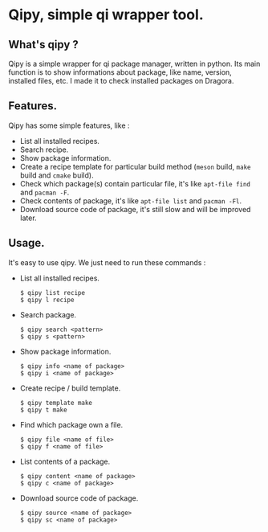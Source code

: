 # Qipy, simple qi wrapper tool.

## What's qipy ?

Qipy is a simple wrapper for qi package manager, written in python. Its main function is to show informations about package, 
like name, version, installed files, etc. I made it to check installed packages on Dragora.

## Features.

Qipy has some simple features, like :
- List all installed recipes.
- Search recipe.
- Show package information.
- Create a recipe template for particular build method (`meson` build, `make` build and `cmake` build).
- Check which package(s) contain particular file, it's like `apt-file find` and `pacman -F`.
- Check contents of package, it's like `apt-file list` and `pacman -Fl`.
- Download source code of package, it's still slow and will be improved later.

## Usage.

It's easy to use qipy. We just need to run these commands :


- List all installed recipes.

	```
	$ qipy list recipe
	$ qipy l recipe
	```

- Search package.

	```
	$ qipy search <pattern>
	$ qipy s <pattern>
	```

- Show package information.

	```
	$ qipy info <name of package>
	$ qipy i <name of package>
	```

- Create recipe / build template.

	```
	$ qipy template make
	$ qipy t make
	```

- Find which package own a file.

	```
	$ qipy file <name of file>
	$ qipy f <name of file>
	```

- List contents of a package.

	```
	$ qipy content <name of package>
	$ qipy c <name of package>
	```

- Download source code of package.

	```
	$ qipy source <name of package>
	$ qipy sc <name of package>
	```

